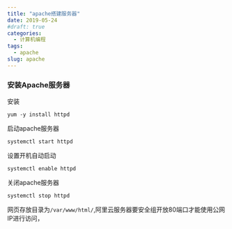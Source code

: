 ```yaml
---
title: "apache搭建服务器"
date: 2019-05-24
#draft: true
categories:
  - 计算机编程
tags:
  - apache
slug: apache
---
```


### 安装Apache服务器
安装
```
yum -y install httpd
```
启动apache服务器 
```
systemctl start httpd
```
设置开机自动启动 
```
systemctl enable httpd
```
关闭apache服务器 
```
systemctl stop httpd
```
网页存放目录为`/var/www/html/`,阿里云服务器要安全组开放80端口才能使用公网IP进行访问，

